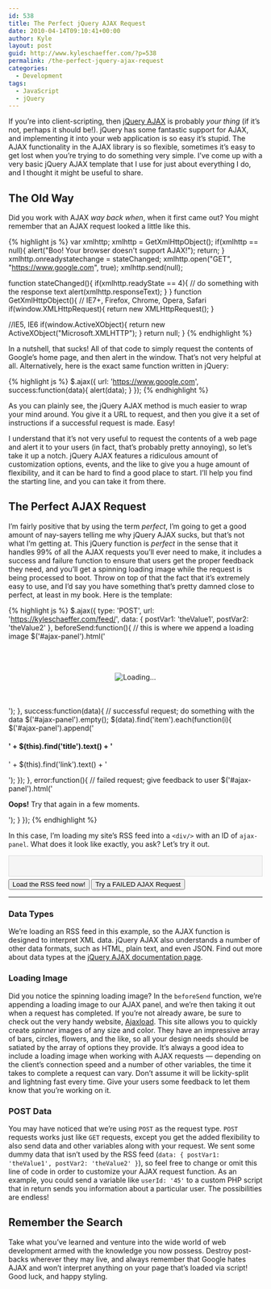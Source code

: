 ```yaml
---
id: 538
title: The Perfect jQuery AJAX Request
date: 2010-04-14T09:10:41+00:00
author: Kyle
layout: post
guid: http://www.kyleschaeffer.com/?p=538
permalink: /the-perfect-jquery-ajax-request
categories:
  - Development
tags:
  - JavaScript
  - jQuery
---
```

If you’re into client-scripting, then [jQuery AJAX](https://api.jquery.com/category/ajax/) is probably _your thing_ (if it’s not, perhaps it should be!). jQuery has some fantastic support for AJAX, and implementing it into your web application is so easy it’s stupid. The AJAX functionality in the AJAX library is so flexible, sometimes it’s easy to get lost when you’re trying to do something very simple. I’ve come up with a very basic jQuery AJAX template that I use for just about everything I do, and I thought it might be useful to share.

## The Old Way

Did you work with AJAX _way back when_, when it first came out? You might remember that an AJAX request looked a little like this.

{% highlight js %}
var xmlhttp;
xmlhttp = GetXmlHttpObject();
if(xmlhttp == null){
  alert("Boo! Your browser doesn't support AJAX!");
  return;
}
xmlhttp.onreadystatechange = stateChanged;
xmlhttp.open("GET", "https://www.google.com", true);
xmlhttp.send(null);

function stateChanged(){
  if(xmlhttp.readyState == 4){
    // do something with the response text
    alert(xmlhttp.responseText);
  }
}
function GetXmlHttpObject(){
  // IE7+, Firefox, Chrome, Opera, Safari
  if(window.XMLHttpRequest){
    return new XMLHttpRequest();
  }

  //IE5, IE6
  if(window.ActiveXObject){
    return new ActiveXObject("Microsoft.XMLHTTP");
  }
  return null;
}
{% endhighlight %}

In a nutshell, that sucks! All of that code to simply request the contents of Google’s home page, and then alert in the window. That’s not very helpful at all. Alternatively, here is the exact same function written in jQuery:

{% highlight js %}
$.ajax({
  url: 'https://www.google.com',
  success:function(data){
    alert(data);
  }
});
{% endhighlight %}

As you can plainly see, the jQuery AJAX method is much easier to wrap your mind around. You give it a URL to request, and then you give it a set of instructions if a successful request is made. Easy!

I understand that it’s not very useful to request the contents of a web page and alert it to your users (in fact, that’s probably pretty annoying), so let’s take it up a notch. jQuery AJAX features a ridiculous amount of customization options, events, and the like to give you a huge amount of flexibility, and it can be hard to find a good place to start. I’ll help you find the starting line, and you can take it from there.

## The Perfect AJAX Request

I’m fairly positive that by using the term _perfect_, I’m going to get a good amount of nay-sayers telling me why jQuery AJAX sucks, but that’s not what I’m getting at. This jQuery function is _perfect_ in the sense that it handles 99% of all the AJAX requests you’ll ever need to make, it includes a success and failure function to ensure that users get the proper feedback they need, and you’ll get a spinning loading image while the request is being processed to boot. Throw on top of that the fact that it’s extremely easy to use, and I’d say you have something that’s pretty damned close to perfect, at least in my book. Here is the template:

{% highlight js %}
$.ajax({
  type: 'POST',
  url: 'https://kyleschaeffer.com/feed/',
  data: { postVar1: 'theValue1', postVar2: 'theValue2' },
  beforeSend:function(){
    // this is where we append a loading image
    $('#ajax-panel').html('<div class="loading"><img src="/images/loading.gif" alt="Loading..." /></div>');
  },
  success:function(data){
    // successful request; do something with the data
    $('#ajax-panel').empty();
    $(data).find('item').each(function(i){
      $('#ajax-panel').append('<h4>' + $(this).find('title').text() + '</h4><p>' + $(this).find('link').text() + '</p>');
    });
  },
  error:function(){
    // failed request; give feedback to user
    $('#ajax-panel').html('<p class="error"><strong>Oops!</strong> Try that again in a few moments.</p>');
  }
});
{% endhighlight %}

In this case, I’m loading my site’s RSS feed into a `<div/>` with an ID of `ajax-panel`. What does it look like exactly, you ask? Let’s try it out.

<div id="ajax-panel"></div>
<div class="ajax-panel-actions">
  <input id="load-feed" type="button" value="Load the RSS feed now!" /> <input id="load-feed-fail" type="button" value="Try a FAILED AJAX Request" />
</div>

<style type="text/css">
#ajax-panel { background: #f5f5f5; border: 1px #ddd solid; padding: 20px; margin: 0 0 5px 0; } .loading { padding: 50px 0; text-align: center; }
</style>
<script type='text/javascript' src='//ajax.googleapis.com/ajax/libs/jquery/1.10.2/jquery.min.js?ver=1.10.2'></script>
<script type="text/javascript" src="/assets/js/the-perfect-ajax.js"></script>

---

### Data Types

We’re loading an RSS feed in this example, so the AJAX function is designed to interpret XML data. jQuery AJAX also understands a number of other data formats, such as HTML, plain text, and even JSON. Find out more about data types at the [jQuery AJAX documentation page](https://api.jquery.com/jQuery.ajax/).

### Loading Image

Did you notice the spinning loading image? In the `beforeSend` function, we’re appending a loading image to our AJAX panel, and we’re then taking it out when a request has completed. If you’re not already aware, be sure to check out the very handy website, [Ajaxload](https://www.ajaxload.info/). This site allows you to quickly create _spinner_ images of any size and color. They have an impressive array of bars, circles, flowers, and the like, so all your design needs should be satiated by the array of options they provide. It’s always a good idea to include a loading image when working with AJAX requests &mdash; depending on the client’s connection speed and a number of other variables, the time it takes to complete a request can vary. Don’t assume it will be lickity-split and lightning fast every time. Give your users some feedback to let them know that you’re working on it.

### POST Data

You may have noticed that we’re using `POST` as the request type. `POST` requests works just like `GET` requests, except you get the added flexibility to also send data and other variables along with your request. We sent some dummy data that isn’t used by the RSS feed (`data: { postVar1: 'theValue1', postVar2: 'theValue2' }`), so feel free to change or omit this line of code in order to customize your AJAX request function. As an example, you could send a variable like `userId: '45'` to a custom PHP script that in return sends you information about a particular user. The possibilities are endless!

## Remember the Search

Take what you’ve learned and venture into the wide world of web development armed with the knowledge you now possess. Destroy post-backs wherever they may live, and always remember that Google hates AJAX and won’t interpret anything on your page that’s loaded via script! Good luck, and happy styling.
